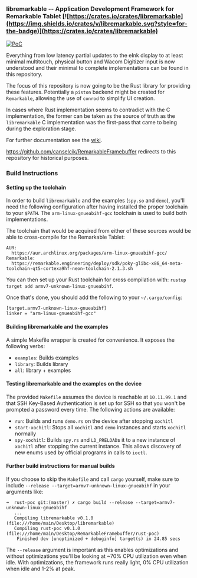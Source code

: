 ### libremarkable -- Application Development Framework for Remarkable Tablet [![https://crates.io/crates/libremarkable](https://img.shields.io/crates/v/libremarkable.svg?style=for-the-badge)](https://crates.io/crates/libremarkable)

[![PoC](https://thumbs.gfycat.com/ConsciousJaggedClam-max-14mb.gif)](https://gfycat.com/gifs/detail/ConsciousJaggedClam)

Everything from low latency partial updates to the eInk display to at least minimal multitouch, physical button and Wacom Digitizer input is now understood and their minimal to complete implementations can be found in this repository.

The focus of this repository is now going to be the Rust library for providing these features. Potentially a `piston` backend might be created for `Remarkable`, allowing the use of `conrod` to simplify UI creation.

In cases where Rust implementation seems to contradict with the C implementation, the former can be taken as the source of truth as the `libremarkable` C implementation was the first-pass that came to being during the exploration stage.

For further documentation see the [wiki](https://github.com/canselcik/libremarkable/wiki).

https://github.com/canselcik/RemarkableFramebuffer redirects to this repository for historical purposes.

### Build Instructions

#### Setting up the toolchain
In order to build `libremarkable` and the examples (`spy.so` and `demo`), you'll need the following configuration after having installed the proper toolchain to your `$PATH`. The `arm-linux-gnueabihf-gcc` toolchain is used to build both implementations.

The toolchain that would be acquired from either of these sources would be able to cross-compile for the Remarkable Tablet:
```
AUR:
  https://aur.archlinux.org/packages/arm-linux-gnueabihf-gcc/
Remarkable:
  https://remarkable.engineering/deploy/sdk/poky-glibc-x86_64-meta-toolchain-qt5-cortexa9hf-neon-toolchain-2.1.3.sh
```

You can then set up your Rust toolchain for cross compilation with: `rustup target add armv7-unknown-linux-gnueabihf`.

Once that's done, you should add the following to your `~/.cargo/config`:
```
[target.armv7-unknown-linux-gnueabihf]
linker = "arm-linux-gnueabihf-gcc"
```

#### Building libremarkable and the examples
A simple Makefile wrapper is created for convenience. It exposes the following verbs:
  - `examples`: Builds examples
  - `library`: Builds library
  - `all`: library + examples
  
#### Testing libremarkable and the examples on the device
The provided `Makefile` assumes the device is reachable at `10.11.99.1` and that SSH Key-Based Authentication is set up for SSH so that you won't be prompted a password every time. The following actions are available:
  - `run`: Builds and runs `demo.rs` on the device after stopping `xochitl`
  - `start-xochitl`: Stops all `xochitl` and `demo` instances and starts `xochitl` normally
  - `spy-xochitl`: Builds `spy.rs` and `LD_PRELOAD`s it to a new instance of `xochitl` after
                   stopping the current instance. This allows discovery of new enums used by
                   official programs in calls to `ioctl`.

#### Further build instructions for manual builds
If you choose to skip the `Makefile` and call `cargo` yourself, make sure to include `--release --target=armv7-unknown-linux-gnueabihf` in your arguments like:
```
➜  rust-poc git:(master) ✗ cargo build --release --target=armv7-unknown-linux-gnueabihf
   ...
   Compiling libremarkable v0.1.0 (file:///home/main/Desktop/libremarkable)
   Compiling rust-poc v0.1.0 (file:///home/main/Desktop/RemarkableFramebuffer/rust-poc)
    Finished dev [unoptimized + debuginfo] target(s) in 24.85 secs
```
The `--release` argument is important as this enables optimizations and without optimizations you'll be looking at ~70% CPU utilization even when idle. With optimizations, the framework runs really light, 0% CPU utilization when idle and 1-2% at peak.
